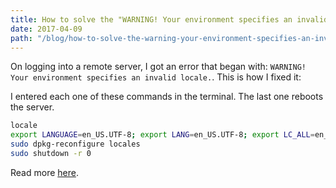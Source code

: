 ```yaml
---
title: How to solve the "WARNING! Your environment specifies an invalid locale" Error
date: 2017-04-09
path: "/blog/how-to-solve-the-warning-your-environment-specifies-an-invalid-locale-error/"
---
```


On logging into a remote server, I got an error that began with: <code>WARNING! Your environment specifies an invalid locale.</code>. This is how I fixed it:

I entered each one of these commands in the terminal. The last one reboots the server.

```bash
locale
export LANGUAGE=en_US.UTF-8; export LANG=en_US.UTF-8; export LC_ALL=en_US.UTF-8; locale-gen en_US.UTF-8
sudo dpkg-reconfigure locales
sudo shutdown -r 0
```

Read more <a href="https://www.digitalocean.com/community/questions/warning-your-environment-specifies-an-invalid-locale-this-can-affect-your-user-experience-significantly-including-the-ability-to-manage-packages">here</a>.
